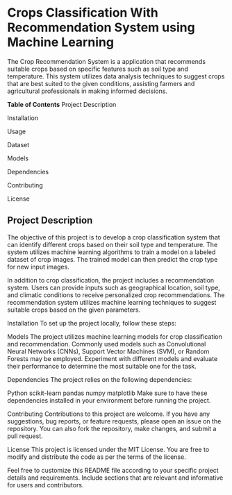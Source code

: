 # Crops Classification With Recommendation System using Machine Learning

 The Crop Recommendation System is a application that recommends suitable crops based on specific features such as soil type and temperature. This system utilizes data analysis techniques to suggest crops that are best suited to the given conditions, assisting farmers and agricultural professionals in making informed decisions.


**Table of Contents**
Project Description

Installation

Usage

Dataset

Models

Dependencies

Contributing

License
## Project Description
The objective of this project is to develop a crop classification system that can identify different crops based on their soil type and temperature. 
The system utilizes machine learning algorithms to train a model on a labeled dataset of crop images. The trained model can then predict the crop type for new input images.

In addition to crop classification, the project includes a recommendation system. Users can provide inputs such as geographical location, soil type, and climatic conditions to receive personalized crop recommendations. The recommendation system utilizes machine learning techniques to suggest suitable crops based on the given parameters.

Installation
To set up the project locally, follow these steps:

Models
The project utilizes machine learning models for crop classification and recommendation. Commonly used models such as Convolutional Neural Networks (CNNs), Support Vector Machines (SVM), or Random Forests may be employed. Experiment with different models and evaluate their performance to determine the most suitable one for the task.

Dependencies
The project relies on the following dependencies:

Python 
scikit-learn 
pandas 
numpy 
matplotlib 
Make sure to have these dependencies installed in your environment before running the project.

Contributing
Contributions to this project are welcome. If you have any suggestions, bug reports, or feature requests, please open an issue on the repository. You can also fork the repository, make changes, and submit a pull request.

License
This project is licensed under the MIT License. You are free to modify and distribute the code as per the terms of the license.

Feel free to customize this README file according to your specific project details and requirements. Include sections that are relevant and informative for users and contributors.





